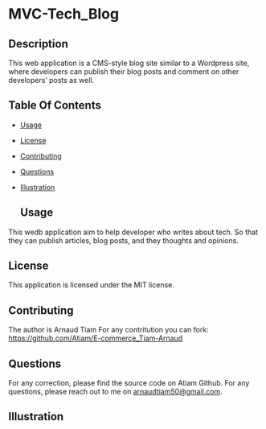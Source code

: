 # MVC-Tech_Blog

## Description
This web application is a CMS-style blog site similar to a Wordpress site, 
where developers can publish their blog posts and comment on other developers’ posts as well.

## Table Of Contents
- [Usage](#usage)
- [License](#license)
- [Contributing](#contributing)
- [Questions](#questions)
- [Illustration](#illustration)

  ## Usage
This wedb application aim to help developer who writes about tech.
So that they can publish articles, blog posts, and they thoughts and opinions.


  ## License
This application is licensed under the MIT license.

## Contributing
The author is Arnaud Tiam
For any contritution you can fork: https://github.com/Atiam/E-commerce_Tiam-Arnaud


## Questions
For any correction, please find the source code on Atiam Github. For any questions, please reach out to me on arnaudtiam50@gmail.com.


## Illustration











